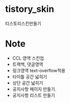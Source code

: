 tistory_skin
============

티스토리스킨만들기


Note
============
- CCL 영역 스킨업
- 트랙백, 댓글영역
- 링크영역 text-overflow적용
- 타이틀 공간 넓히기
- 상단 공간 넓히기
- 공지사항 페이지 만들기.
- 공지사항 리스트 만들기
